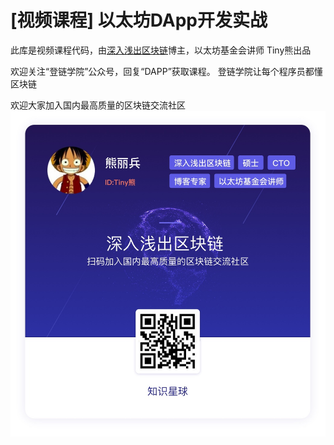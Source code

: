 # [视频课程] 以太坊DApp开发实战

此库是视频课程代码，由[深入浅出区块链](https://learnblockchain.cn)博主，以太坊基金会讲师 Tiny熊出品



欢迎关注“登链学院”公众号，回复“DAPP”获取课程。
登链学院让每个程序员都懂区块链

欢迎大家加入国内最高质量的区块链交流社区
![](xiaomi.jpg)
